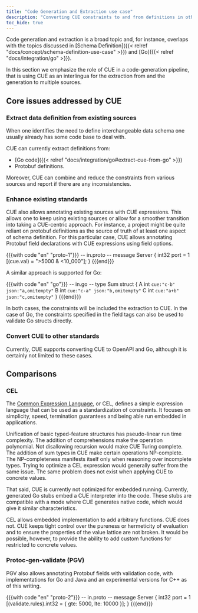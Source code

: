 ```yaml
---
title: "Code Generation and Extraction use case"
description: "Converting CUE constraints to and from definitions in other languages"
toc_hide: true
---
```


Code generation and extraction is a broad topic and, for instance, overlaps
with the topics discussed in
[Schema Definition]({{< relref "docs/concept/schema-definition-use-case" >}}) and
[Go]({{< relref "docs/integration/go" >}}).

In this section we emphasize the role of CUE in a code-generation pipeline,
that is using CUE as an interlingua for the extraction from and the
generation to multiple sources.

<!--more-->


## Core issues addressed by CUE

### Extract data definition from existing sources

When one identifies the need to define interchangeable data schema
one usually already has some code base to deal with.

CUE can currently extract definitions from:

- [Go code]({{< relref "docs/integration/go#extract-cue-from-go" >}})
- Protobuf definitions.

Moreover, CUE can combine and reduce the constraints from various sources
and report if there are any inconsistencies.


### Enhance existing standards

CUE also allows annotating existing sources with CUE expressions.
This allows one to keep using existing sources or allow for a smoother
transition into taking a CUE-centric approach.
For instance, a project might be quite reliant on protobuf definitions
as the source of truth of at least one aspect of schema definition.
For this particular case, CUE allows annotating Protobuf field declarations
with CUE expressions using field options.

{{{with code "en" "proto-1"}}}
-- in.proto --
message Server {
  int32 port = 1 [(cue.val) = ">5000 & <10_000"];
}
{{{end}}}

A similar approach is supported for Go:

{{{with code "en" "go"}}}
-- in.go --
type Sum struct {
	A int `cue:"c-b" json:"a,omitempty"`
	B int `cue:"c-a" json:"b,omitempty"`
	C int `cue:"a+b" json:"c,omitempty"`
}
{{{end}}}

In both cases, the constraints will be included the extraction to CUE.
In the case of Go, the constraints specified in the field tags can also
be used to validate Go structs directly.


### Convert CUE to other standards

Currently, CUE supports converting CUE to OpenAPI and Go, although it is
certainly not limited to these cases.


## Comparisons

### CEL

The [Common Expression Language](https://github.com/google/cel-spec),
or CEL, defines a simple expression language that can be used as a
standardization of constraints.
It focuses on simplicity, speed, termination guarantees and
being able run embedded in applications.

Unification of basic typed-feature structures has pseudo-linear run
time complexity.
The addition of comprehensions make the operation polynomial.
Not disallowing recursion would make CUE Turing complete.
The addition of sum types in CUE make certain operations NP-complete.
The NP-completeness manifests itself only when reasoning over incomplete types.
Trying to optimize a CEL expression would generally suffer from the same issue.
The same problem does not exist when applying CUE to concrete values.

That said, CUE is currently not optimized for embedded running.
Currently, generated Go stubs embed a CUE interpreter into the code.
These stubs are compatible with a mode where CUE generates native code,
which would give it similar characteristics.

CEL allows embedded implementation to add arbitrary functions.
CUE does not.
CUE keeps tight control over the pureness or hermeticity of evaluation
and to ensure the properties of the value lattice are not broken.
It would be possible, however, to provide the ability to add custom functions
for restricted to concrete values.


### Protoc-gen-validate (PGV)

PGV also allows annotating Protobuf fields with validation code,
with implementations for Go and Java and an experimental versions for C++
as of this writing.


{{{with code "en" "proto-2"}}}
-- in.proto --
message Server {
  int32 port = 1 [(validate.rules).int32 = { gte: 5000, lte: 10000 }];
}
{{{end}}}
